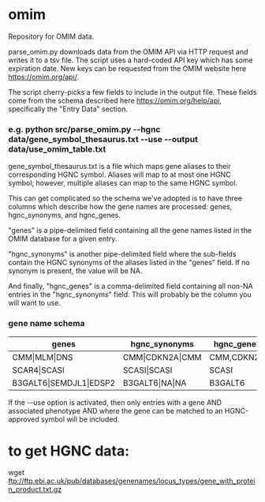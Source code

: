 # omim

Repository for OMIM data.

parse_omim.py downloads data from the OMIM API via HTTP request and writes it to a tsv file. The script uses a hard-coded API key which has some expiration date. New keys can be requested from the OMIM website here https://omim.org/api/.

The script cherry-picks a few fields to include in the output file. These fields come from the schema described here https://omim.org/help/api, specifically the "Entry Data" section.

### e.g. python src/parse_omim.py --hgnc data/gene_symbol_thesaurus.txt --use --output data/use_omim_table.txt

gene_symbol_thesaurus.txt is a file which maps gene aliases to their corresponding HGNC symbol. Aliases will map to at most one HGNC symbol; however, multiple aliases can map to the same HGNC symbol. 

This can get complicated so the schema we've adopted is to have three columns which describe how the gene names are processed: genes, hgnc_synonyms, and hgnc_genes. 

"genes" is a pipe-delimited field containing all the gene names listed in the OMIM database for a given entry. 

"hgnc_synonyms" is another pipe-delimited field where the sub-fields contain the HGNC synonyms of the aliases listed in the "genes" field. If no synonym is present, the value will be NA. 

And finally, "hgnc_genes" is a comma-delimited field containing all non-NA entries in the "hgnc_synonyms" field. This will probably be the column you will want to use.

### gene name schema

| genes                 | hgnc_synonyms  | hgnc_genes |
|-----------------------|----------------|------------|
| CMM\|MLM\|DNS           | CMM\|CDKN2A\|CMM | CMM,CDKN2A |
| SCAR4\|SCASI           | SCASI\|SCASI    | SCASI      |
| B3GALT6\|SEMDJL1\|EDSP2 | B3GALT6\|NA\|NA  | B3GALT6    |

If the --use option is activated, then only entries with a gene AND associated phenotype AND where the gene can be matched to an HGNC-approved symbol will be included.

# to get HGNC data:
wget ftp://ftp.ebi.ac.uk/pub/databases/genenames/locus_types/gene_with_protein_product.txt.gz

